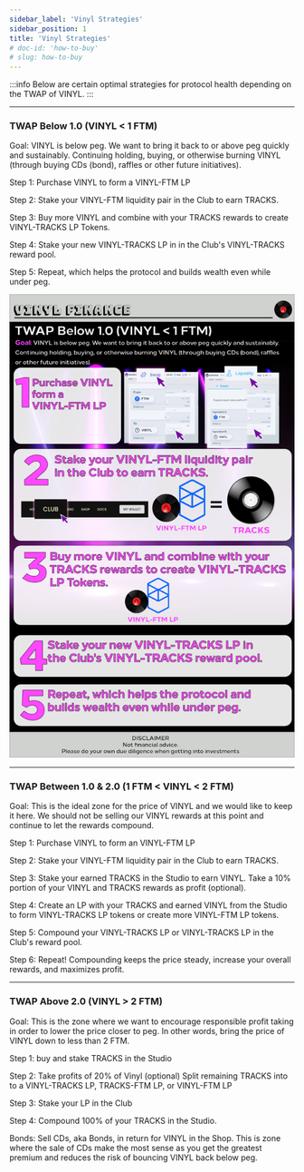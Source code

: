 ```yaml
---
sidebar_label: 'Vinyl Strategies'
sidebar_position: 1
title: 'Vinyl Strategies'
# doc-id: 'how-to-buy'
# slug: how-to-buy
---
```


:::info
Below are certain optimal strategies for protocol health depending on the TWAP of VINYL. 
:::
____
### TWAP Below 1.0 (VINYL < 1 FTM)

Goal: VINYL is below peg. We want to bring it back to or above peg quickly and sustainably. Continuing holding, buying, or otherwise burning VINYL (through buying CDs (bond), raffles or other future initiatives). 

Step 1: Purchase VINYL to form a VINYL-FTM LP

Step 2:  Stake your VINYL-FTM liquidity pair in the Club to earn TRACKS. 

Step 3: Buy more VINYL and combine with your TRACKS rewards to create VINYL-TRACKS LP Tokens.

Step 4: Stake your new VINYL-TRACKS LP in in the Club's VINYL-TRACKS reward pool.

Step 5: Repeat, which helps the protocol and builds wealth even while under peg.

![Zone1 Infographic](/img/ZONE1.jpg)
____

### TWAP Between 1.0 & 2.0 (1 FTM < VINYL < 2 FTM)

Goal: This is the ideal zone for the price of VINYL and we would like to keep it here. We should not be selling our VINYL rewards at this point and continue to let the rewards compound. 

Step 1: Purchase VINYL to form an VINYL-FTM LP

Step 2: Stake your VINYL-FTM liquidity pair in the Club to earn TRACKS. 

Step 3: Stake your earned TRACKS in the Studio to earn VINYL.
Take a 10% portion of your VINYL and TRACKS rewards as profit (optional).

Step 4: Create an LP with your TRACKS and earned VINYL from the Studio to form VINYL-TRACKS LP tokens or create more VINYL-FTM LP tokens.

Step 5: Compound your VINYL-TRACKS LP or VINYL-TRACKS LP in the Club's reward pool.

Step 6: Repeat! Compounding keeps the price steady, increase your overall rewards, and maximizes profit.

_____

### TWAP Above 2.0 (VINYL > 2 FTM)

Goal: This is the zone where we want to encourage responsible profit taking in order to lower the price closer to peg. In other words, bring the price of VINYL down to less than 2 FTM. 

Step 1: buy and stake TRACKS in the Studio

Step 2: Take profits of 20% of Vinyl (optional)
Split remaining TRACKS into to a VINYL-TRACKS LP, TRACKS-FTM LP, or VINYL-FTM LP

Step 3: Stake your LP in the Club

Step 4: Compound 100% of your TRACKS in the Studio.

Bonds:
Sell CDs, aka Bonds, in return for VINYL in the Shop. This is zone where the sale of CDs make the most sense as you get the greatest premium and reduces the risk of bouncing VINYL back below peg.
